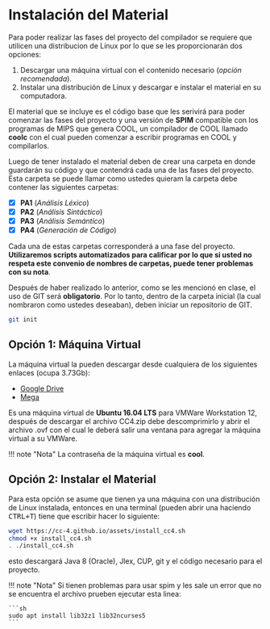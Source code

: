 # Instalación del Material

Para poder realizar las fases del proyecto del compilador se requiere que utilicen una distribucion de Linux por lo que se les proporcionarán dos opciones:

1. Descargar una máquina virtual con el contenido necesario (*opción recomendada*).
2. Instalar una distribución de Linux y descargar e instalar el material en su computadora.

El material que se incluye es el código base que les serivirá para poder comenzar las fases del proyecto y una versión de **SPIM** compatible con los programas de MIPS que genera COOL, un compilador de COOL llamado **coolc** con el cual pueden comenzar a escribir programas en COOL y compilarlos.

Luego de tener instalado el material deben de crear una carpeta en donde guardarán su código y que contendrá cada una de las fases del proyecto. Esta carpeta se puede llamar como ustedes quieram la carpeta debe contener las siguientes carpetas:

* [x] **PA1** (_Análisis Léxico_)
* [x] **PA2** (_Análisis Sintáctico_)
* [x] **PA3** (_Análisis Semántico_)
* [x] **PA4** (_Generación de Código_)

Cada una de estas carpetas corresponderá a una fase del proyecto. **Utilizaremos scripts automatizados para calificar por lo que si usted no respeta este convenio de nombres de carpetas, puede tener problemas con su nota**.

Después de haber realizado lo anterior, como se les mencionó en clase, el uso de GIT será **obligatorio**. Por lo tanto, dentro de la carpeta inicial (la cual nombraron como ustedes deseaban), deben iniciar un repositorio de GIT.

```sh
git init
```

## Opción 1: Máquina Virtual

La máquina virtual la pueden descargar desde cualquiera de los siguientes enlaces (ocupa 3.73Gb):

* [Google Drive](https://drive.google.com/file/d/0B5xlmAbvK4yAbFlRbUFBQnR3akk/view?usp=sharing)
* [Mega](https://mega.nz/#!uQVWxLBa!5ILhjmsxK6dWBBNDEEyCHjccbbsA2dKmP-qwNOpcnSU)

Es una máquina virtual de **Ubuntu 16.04 LTS** para VMWare Workstation 12, después de descargar el archivo CC4.zip debe descomprimirlo y abrir el archivo .ovf con el cual le deberá salir una ventana para agregar la máquina virtual a su VMWare.

!!! note "Nota"
    La contraseña de la máquina virtual es **cool**.


## Opción 2: Instalar el Material

Para esta opción se asume que tienen ya una máquina con una distribución de Linux instalada, entonces en una terminal (pueden abrir una haciendo <kbd>CTRL</kbd><kbd>+</kbd><kbd>T</kbd>) tiene que escribir hacer lo siguiente:

```sh
wget https://cc-4.github.io/assets/install_cc4.sh
chmod +x install_cc4.sh
. ./install_cc4.sh
```

esto descargará Java 8 (Oracle), Jlex, CUP, git y el código necesario para el proyecto.

!!! note "Nota"
    Si tienen problemas para usar spim y les sale un error que no se encuentra el archivo prueben ejecutar esta linea:

    ```sh
    sudo apt install lib32z1 lib32ncurses5
    ```

